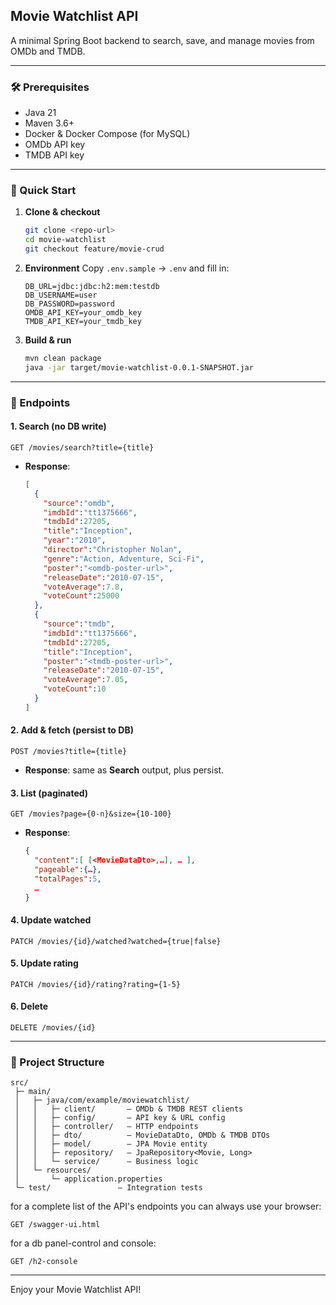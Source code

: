 ## Movie Watchlist API

A minimal Spring Boot backend to search, save, and manage movies from OMDb and TMDB.

---

### 🛠️ Prerequisites

* Java 21
* Maven 3.6+
* Docker & Docker Compose (for MySQL)
* OMDb API key
* TMDB API key

---

### 🚀 Quick Start

1. **Clone & checkout**

   ```bash
   git clone <repo-url>
   cd movie-watchlist
   git checkout feature/movie-crud
   ```

2. **Environment**
   Copy `.env.sample` → `.env` and fill in:

   ```dotenv
   DB_URL=jdbc:jdbc:h2:mem:testdb
   DB_USERNAME=user
   DB_PASSWORD=password
   OMDB_API_KEY=your_omdb_key
   TMDB_API_KEY=your_tmdb_key
   ```

3. **Build & run**

   ```bash
   mvn clean package
   java -jar target/movie-watchlist-0.0.1-SNAPSHOT.jar
   ```

---

### 🔌 Endpoints

#### 1. Search (no DB write)

```
GET /movies/search?title={title}
```

* **Response**:

  ```json
  [
    {
      "source":"omdb",
      "imdbId":"tt1375666",
      "tmdbId":27205,
      "title":"Inception",
      "year":"2010",
      "director":"Christopher Nolan",
      "genre":"Action, Adventure, Sci-Fi",
      "poster":"<omdb-poster-url>",
      "releaseDate":"2010-07-15",
      "voteAverage":7.8,
      "voteCount":25000
    },
    {
      "source":"tmdb",
      "imdbId":"tt1375666",
      "tmdbId":27205,
      "title":"Inception",
      "poster":"<tmdb-poster-url>",
      "releaseDate":"2010-07-15",
      "voteAverage":7.05,
      "voteCount":10
    }
  ]
  ```

#### 2. Add & fetch (persist to DB)

```
POST /movies?title={title}
```

* **Response**: same as **Search** output, plus persist.

#### 3. List (paginated)

```
GET /movies?page={0‑n}&size={10‑100}
```

* **Response**:

  ```json
  {
    "content":[ [<MovieDataDto>,…], … ],
    "pageable":{…},
    "totalPages":5,
    …
  }
  ```

#### 4. Update watched

```
PATCH /movies/{id}/watched?watched={true|false}
```

#### 5. Update rating

```
PATCH /movies/{id}/rating?rating={1‑5}
```

#### 6. Delete

```
DELETE /movies/{id}
```

---

### 📁 Project Structure

```
src/
 ├─ main/
 │   ├─ java/com/example/moviewatchlist/
 │   │   ├─ client/       – OMDb & TMDB REST clients  
 │   │   ├─ config/       – API key & URL config  
 │   │   ├─ controller/   – HTTP endpoints  
 │   │   ├─ dto/          – MovieDataDto, OMDb & TMDB DTOs  
 │   │   ├─ model/        – JPA Movie entity  
 │   │   ├─ repository/   – JpaRepository<Movie, Long>  
 │   │   └─ service/      – Business logic  
 │   └─ resources/
 │       └─ application.properties
 └─ test/               – Integration tests
```

for a complete list of the API's endpoints you can always use your browser:
```
GET /swagger-ui.html
```

for a db panel-control and console:
```
GET /h2-console
```

---

Enjoy your Movie Watchlist API!
